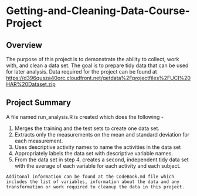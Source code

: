 # Getting-and-Cleaning-Data-Course-Project

## Overview

   The purpose of this project is to demonstrate the ability to collect, work with, and clean a data set. The goal is to prepare tidy data that can be used for later analysis.
   Data required for the project can be found at https://d396qusza40orc.cloudfront.net/getdata%2Fprojectfiles%2FUCI%20HAR%20Dataset.zip

## Project Summary
   A file named run_analysis.R is created which does the following - 
   1. Merges the training and the test sets to create one data set.
   2. Extracts only the measurements on the mean and standard deviation for each measurement.
   3. Uses descriptive activity names to name the activities in the data set
   4. Appropriately labels the data set with descriptive variable names.
   5. From the data set in step 4, creates a second, independent tidy data set with the average of each variable for each activity and each subject.

	Additonal information can be found at the CodeBook.md file which includes the list of variables, information about the data and any transformation or work required to cleanup the data in this project.
